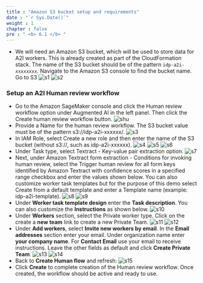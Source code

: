 ```yaml
---
title : "Amazon S3 bucket setup and requirements"
date : "`r Sys.Date()`"
weight : 1
chapter : false
pre : " <b> 6.1 </b> "
---
```


- We will need an Amazon S3 bucket, which will be used to store data for A2I workers. This is already created as part of the CloudFormation stack. The name of the S3 bucket should be of the pattern `idp-a2i-xxxxxxxx`. Navigate to the Amazon S3 console to find the bucket name.
Go to S3
    ![s1](/images/6/s1.png)
    ![s2](/images/6/s2.png)

### Setup an A2I Human review workflow
- Go to the Amazon SageMaker console and click the Human review workflow option under Augmented AI in the left panel. Then click the Create human review workflow button.
    ![shu](/images/6/A2IHumanRWCreate.png)
- Provide a Name for the human review workflow. The S3 bucket value must be of the pattern s3://idp-a2i-xxxxxx/. 
    ![s3](/images/6/s3.png)
- In IAM Role, select Create a new role and then enter the name of the S3 bucket (without s3://, such as idp-a2i-xxxxxx).
    ![s4](/images/6/s4.png)
    ![s5](/images/6/s5.png)
    ![s6](/images/6/s6.png)
- Under Task type, select Textract - Key-value pair extraction option.
    ![s7](/images/6/s7.png)
- Next, under Amazon Textract form extraction - Conditions for invoking human review, select the Trigger human review for all form keys identified by Amazon Textract with confidence scores in a specified range checkbox and enter the values shown below. You can also customize worker task templates but for the purpose of this demo select Create from a default template and enter a Template name (example: idp-a2i-template).
    ![s8](/images/6/s8.png)
    ![s9](/images/6/s9.png)
- Under **Worker task template design** enter the **Task description**. You can also customize the **Instructions** as shown below.
    ![s10](/images/6/s10.png)
- Under **Workers** section, select the Private worker type. Click on the create a **new team** link to create a new Private Team.
    ![s11](/images/6/s11.png)
    ![s12](/images/6/s12.png)
- Under **Add workers**, select **Invite new workers by email**. In the **Email addresses** section enter your email. Under organization name enter **your company name**. For **Contact Email** use your email to receive instructions. Leave the other fields as default and click **Create Private Team**.
    ![s13](/images/6/s13.png)
    ![s14](/images/6/s14.png)
- Back to **Create Human flow** and refresh:
    ![s15](/images/6/s15.png)
- Click **Create** to complete creation of the Human review workflow. Once created, the workflow should be active and ready to use.
  

  
  
    
  
  


